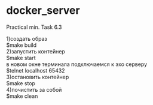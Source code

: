 # docker_server
Practical min. Task 6.3

1)создать образ  
$make build  
2)запустить контейнер  
$make start  
в новом окне терминала подключаемся к эхо серверу  
$telnet localhost 65432  
3)остановить контейнер  
$make stop  
4)почистить за собой  
$make clean  
